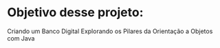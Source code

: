  # Objetivo desse projeto:
Criando um Banco Digital Explorando os Pilares da Orientação a Objetos com Java
